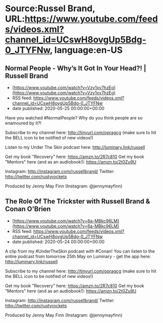 # Source:Russel Brand, URL:https://www.youtube.com/feeds/videos.xml?channel_id=UCswH8ovgUp5Bdg-0_JTYFNw, language:en-US

## Normal People - Why’s It Got In Your Head?! | Russell Brand
 - [https://www.youtube.com/watch?v=Vzy1xv7hzEg](https://www.youtube.com/watch?v=Vzy1xv7hzEg)
 - RSS feed: https://www.youtube.com/feeds/videos.xml?channel_id=UCswH8ovgUp5Bdg-0_JTYFNw
 - date published: 2020-05-25 00:00:00+00:00

Have you watched #NormalPeople? Why do you think people are so enamoured by it?!

Subscribe to my channel here: http://tinyurl.com/opragcg
(make sure to hit the BELL icon to be notified of new videos!)

Listen to my Under The Skin podcast here: 
http://luminary.link/russell

Get my book "Recovery" here: https://amzn.to/2R7c810
Get my book "Mentors" here (and as an audiobook!): https://amzn.to/2t0Zu9U

Instagram: http://instagram.com/russellbrand/
Twitter: http://twitter.com/rustyrockets

Produced by Jenny May Finn (Instagram: @jennymayfinn)

## The Role Of The Trickster with Russell Brand & Conan O'Brien
 - [https://www.youtube.com/watch?v=6a-MBkc96LM](https://www.youtube.com/watch?v=6a-MBkc96LM)
 - RSS feed: https://www.youtube.com/feeds/videos.xml?channel_id=UCswH8ovgUp5Bdg-0_JTYFNw
 - date published: 2020-05-24 00:00:00+00:00

A clip from my #UnderTheSkin podcast with #Conan! You can listen to the entire podcast from tomorrow 25th May on Luminary - get the app here: http://luminary.link/russell

Subscribe to my channel here: http://tinyurl.com/opragcg
(make sure to hit the BELL icon to be notified of new videos!)

Get my book "Recovery" here: https://amzn.to/2R7c810
Get my book "Mentors" here (and as an audiobook!): https://amzn.to/2t0Zu9U

Instagram: http://instagram.com/russellbrand/
Twitter: http://twitter.com/rustyrockets

Produced by Jenny May Finn (Instagram: @jennymayfinn)

